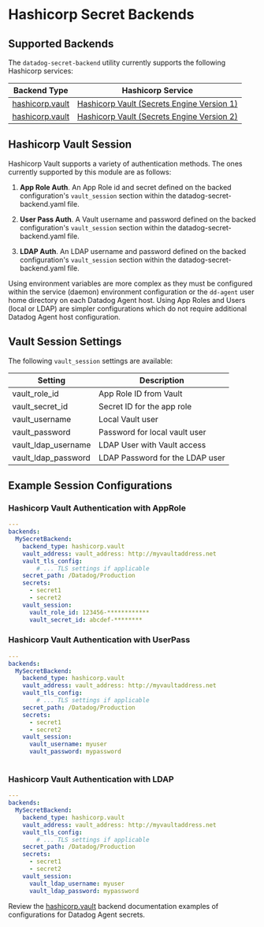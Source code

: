 # Hashicorp Secret Backends

## Supported Backends

The `datadog-secret-backend` utility currently supports the following Hashicorp services:

| Backend Type | Hashicorp Service |
| --- | --- |
| [hashicorp.vault](vault.md) | [Hashicorp Vault (Secrets Engine Version 1)](https://learn.hashicorp.com/tutorials/vault/static-secrets) |
| [hashicorp.vault](vault.md) | [Hashicorp Vault (Secrets Engine Version 2)](https://learn.hashicorp.com/tutorials/vault/static-secrets) |

## Hashicorp Vault Session

Hashicorp Vault supports a variety of authentication methods. The ones currently supported by this module are as follows:

1. **App Role Auth**. An App Role id and secret defined on the backed configuration's `vault_session` section within the datadog-secret-backend.yaml file.

2. **User Pass Auth**. A Vault username and password defined on the backed configuration's `vault_session` section within the datadog-secret-backend.yaml file.

3. **LDAP Auth**. An LDAP username and password defined on the backed configuration's `vault_session` section within the datadog-secret-backend.yaml file.

Using environment variables are more complex as they must be configured within the service (daemon) environment configuration or the `dd-agent` user home directory on each Datadog Agent host. Using App Roles and Users (local or LDAP) are simpler configurations which do not require additional Datadog Agent host configuration.

## Vault Session Settings

The following `vault_session` settings are available:

| Setting | Description |
| --- | --- |
| vault_role_id | App Role ID from Vault |
| vault_secret_id | Secret ID for the app role |
| vault_username | Local Vault user |
| vault_password | Password for local vault user |
| vault_ldap_username | LDAP User with Vault access |
| vault_ldap_password | LDAP Password for the LDAP user |

## Example Session Configurations

### Hashicorp Vault Authentication with AppRole

```yaml
---
backends:
  MySecretBackend:
    backend_type: hashicorp.vault
    vault_address: vault_address: http://myvaultaddress.net
    vault_tls_config:
        # ... TLS settings if applicable
    secret_path: /Datadog/Production
    secrets:
      - secret1
      - secret2
    vault_session:
      vault_role_id: 123456-************
      vault_secret_id: abcdef-********
```

### Hashicorp Vault Authentication with UserPass

```yaml
---
backends:
  MySecretBackend:
    backend_type: hashicorp.vault
    vault_address: vault_address: http://myvaultaddress.net
    vault_tls_config:
        # ... TLS settings if applicable
    secret_path: /Datadog/Production
    secrets:
      - secret1
      - secret2
    vault_session:
      vault_username: myuser
      vault_password: mypassword
      
```

### Hashicorp Vault Authentication with LDAP

```yaml
---
backends:
  MySecretBackend:
    backend_type: hashicorp.vault
    vault_address: vault_address: http://myvaultaddress.net
    vault_tls_config:
        # ... TLS settings if applicable
    secret_path: /Datadog/Production
    secrets:
      - secret1
      - secret2
    vault_session:
      vault_ldap_username: myuser
      vault_ldap_password: mypassword
```

Review the [hashicorp.vault](vault.md) backend documentation examples of configurations for Datadog Agent secrets.
